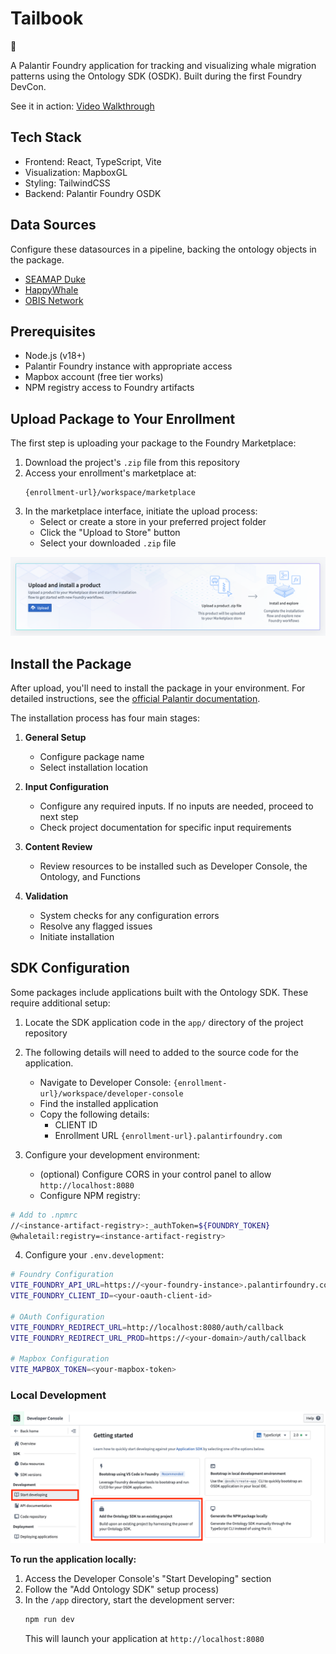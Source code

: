 # Tailbook
 🐋

A Palantir Foundry application for tracking and visualizing whale migration patterns using the Ontology SDK (OSDK). Built during the first Foundry DevCon.

See it in action: [Video Walkthrough](https://x.com/serknight_/status/1858900717462806582/video/1)

## Tech Stack

- Frontend: React, TypeScript, Vite
- Visualization: MapboxGL
- Styling: TailwindCSS
- Backend: Palantir Foundry OSDK

## Data Sources
Configure these datasources in a pipeline, backing the ontology objects in the package. 

- [SEAMAP Duke](https://seamap.env.duke.edu/dataset/list)
- [HappyWhale](https://instagram.com/happywhale_official)
- [OBIS Network](https://x.com/obisnetwork)


## Prerequisites

- Node.js (v18+)
- Palantir Foundry instance with appropriate access
- Mapbox account (free tier works)
- NPM registry access to Foundry artifacts

## Upload Package to Your Enrollment

The first step is uploading your package to the Foundry Marketplace:

1. Download the project's `.zip` file from this repository
2. Access your enrollment's marketplace at:
   ```
   {enrollment-url}/workspace/marketplace
   ```
3. In the marketplace interface, initiate the upload process:
   - Select or create a store in your preferred project folder
   - Click the "Upload to Store" button
   - Select your downloaded `.zip` file

![Marketplace Interface](./../_static/upload_product_banner.png)

## Install the Package

After upload, you'll need to install the package in your environment. For detailed instructions, see the [official Palantir documentation](https://www.palantir.com/docs/foundry/marketplace/install-product).

The installation process has four main stages:

1. **General Setup**
   - Configure package name
   - Select installation location

2. **Input Configuration**
   - Configure any required inputs. If no inputs are needed, proceed to next step
   - Check project documentation for specific input requirements

3. **Content Review**
   - Review resources to be installed such as Developer Console, the Ontology, and Functions

4. **Validation**
   - System checks for any configuration errors
   - Resolve any flagged issues
   - Initiate installation


## SDK Configuration

Some packages include applications built with the Ontology SDK. These require additional setup:

1. Locate the SDK application code in the `app/` directory of the project repository

2. The following details will need to added to the source code for the application.  
   - Navigate to Developer Console: `{enrollment-url}/workspace/developer-console`
   - Find the installed application
   - Copy the following details:
     - CLIENT ID
     - Enrollment URL `{enrollment-url}.palantirfoundry.com`

3. Configure your development environment:
   - (optional) Configure CORS in your control panel to allow `http://localhost:8080`
   - Configure NPM registry:
```bash
# Add to .npmrc
//<instance-artifact-registry>:_authToken=${FOUNDRY_TOKEN}
@whaletail:registry=<instance-artifact-registry>
```
4. Configure your `.env.development`:
```bash
# Foundry Configuration
VITE_FOUNDRY_API_URL=https://<your-foundry-instance>.palantirfoundry.com
VITE_FOUNDRY_CLIENT_ID=<your-oauth-client-id>

# OAuth Configuration
VITE_FOUNDRY_REDIRECT_URL=http://localhost:8080/auth/callback
VITE_FOUNDRY_REDIRECT_URL_PROD=https://<your-domain>/auth/callback

# Mapbox Configuration
VITE_MAPBOX_TOKEN=<your-mapbox-token>
```

### Local Development
<p align="center">
<img width="650" src=./../_static/start%20developing.png>
</p>

**To run the application locally:**
1. Access the Developer Console's "Start Developing" section
2. Follow the "Add Ontology SDK" setup process)
3. In the `/app` directory, start the development server:
   ```sh
   npm run dev
   ```
   This will launch your application at `http://localhost:8080`